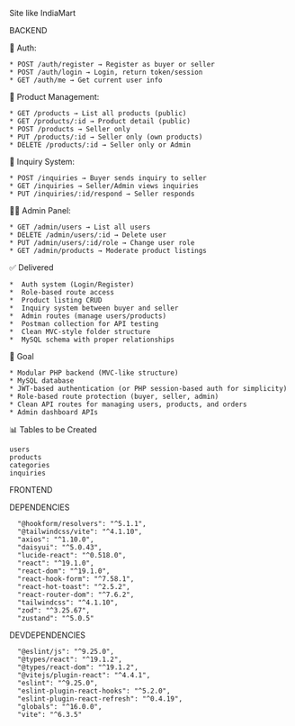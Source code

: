 Site like IndiaMart

BACKEND

  🔐 Auth:

    * POST /auth/register → Register as buyer or seller
    * POST /auth/login → Login, return token/session
    * GET /auth/me → Get current user info

 🛒 Product Management:

    * GET /products → List all products (public)
    * GET /products/:id → Product detail (public)
    * POST /products → Seller only
    * PUT /products/:id → Seller only (own products)
    * DELETE /products/:id → Seller only or Admin

📨 Inquiry System:
  
    * POST /inquiries → Buyer sends inquiry to seller
    * GET /inquiries → Seller/Admin views inquiries
    * PUT /inquiries/:id/respond → Seller responds

 🧑‍💼 Admin Panel:

    * GET /admin/users → List all users
    * DELETE /admin/users/:id → Delete user
    * PUT /admin/users/:id/role → Change user role
    * GET /admin/products → Moderate product listings

 ✅ Delivered

    *  Auth system (Login/Register)
    *  Role-based route access
    *  Product listing CRUD
    *  Inquiry system between buyer and seller
    *  Admin routes (manage users/products)
    *  Postman collection for API testing
    *  Clean MVC-style folder structure
    *  MySQL schema with proper relationships

  
 🎯  Goal
  
    * Modular PHP backend (MVC-like structure)
    * MySQL database
    * JWT-based authentication (or PHP session-based auth for simplicity)
    * Role-based route protection (buyer, seller, admin)
    * Clean API routes for managing users, products, and orders
    * Admin dashboard APIs


 📊 Tables to be Created

    users          
    products      
    categories    
    inquiries     




  FRONTEND

  DEPENDENCIES
    
      "@hookform/resolvers": "^5.1.1",
      "@tailwindcss/vite": "^4.1.10",
      "axios": "^1.10.0",
      "daisyui": "^5.0.43",
      "lucide-react": "^0.518.0",
      "react": "^19.1.0",
      "react-dom": "^19.1.0",
      "react-hook-form": "^7.58.1",
      "react-hot-toast": "^2.5.2",
      "react-router-dom": "^7.6.2",
      "tailwindcss": "^4.1.10",
      "zod": "^3.25.67",
      "zustand": "^5.0.5"
    
   DEVDEPENDENCIES
    
      "@eslint/js": "^9.25.0",
      "@types/react": "^19.1.2",
      "@types/react-dom": "^19.1.2",
      "@vitejs/plugin-react": "^4.4.1",
      "eslint": "^9.25.0",
      "eslint-plugin-react-hooks": "^5.2.0",
      "eslint-plugin-react-refresh": "^0.4.19",
      "globals": "^16.0.0",
      "vite": "^6.3.5"

  

    





